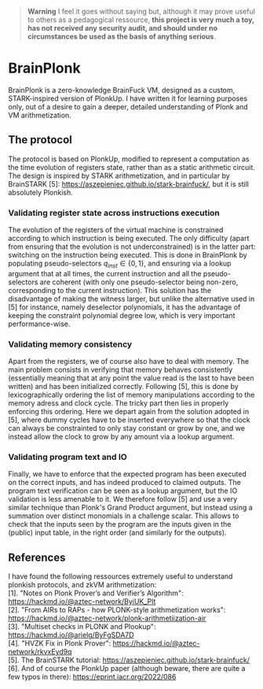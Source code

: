 > **Warning**
> I feel it goes without saying but, although it may prove useful to others as a pedagogical ressource, **this project is very much a toy, has not received any security audit, and should under no circumstances be used as the basis of anything serious**.

# BrainPlonk

BrainPlonk is a zero-knowledge BrainFuck VM, designed as a custom, STARK-inspired version of PlonkUp. I have written it for learning purposes only, out of a desire to gain a deeper, detailed understanding of Plonk and VM arithmetization.

## The protocol

The protocol is based on PlonkUp, modified to represent a computation as the time evolution of registers state, rather than as a static arithmetic circuit. The design is inspired by STARK arithmetization, and in particular by BrainSTARK [5]: https://aszepieniec.github.io/stark-brainfuck/, but it is still absolutely Plonkish.  

### Validating register state across instructions execution

The evolution of the registers of the virtual machine is constrained according to which instruction is being executed. The only difficulty (apart from ensuring that the evolution is not underconstrained) is in the latter part: switching on the instruction being executed. This is done in BrainPlonk by populating pseudo-selectors $q_{inst} \in \{0, 1\}$, and ensuring via a lookup argument that at all times, the current instruction and all the pseudo-selectors are coherent (with only one pseudo-selector being non-zero, corresponding to the current instruction). This solution has the disadvantage of making the witness larger, but unlike the alternative used in [5] for instance, namely deselector polynomials, it has the advantage of keeping the constraint polynomial degree low, which is very important performance-wise.

### Validating memory consistency

Apart from the registers, we of course also have to deal with memory. The main problem consists in verifying that memory behaves consistently (essentially meaning that at any point the value read is the last to have been written) and has been initialized correctly. Following [5], this is done by lexicographically ordering the list of memory manipulations according to the memory adress and clock cycle. The tricky part then lies in properly enforcing this ordering. Here we depart again from the solution adopted in [5], where dummy cycles have to be inserted everywhere so that the clock can always be constrainted to only stay constant or grow by one, and we instead allow the clock to grow by any amount via a lookup argument.

### Validating program text and IO

Finally, we have to enforce that the expected program has been executed on the correct inputs, and has indeed produced to claimed outputs. The program text verification can be seen as a lookup argument, but the IO validation is less amenable to it. We therefore follow [5] and use a very similar technique than Plonk's Grand Product argument, but instead using a summation over distinct monomials in a challenge scalar. This allows to check that the inputs seen by the program are the inputs given in the (public) input table, in the right order (and similarly for the outputs).

## References

I have found the following ressources extremely useful to understand plonkish protocols, and zkVM arithmetization:  
[1]. "Notes on Plonk Prover’s and Verifier’s Algorithm": https://hackmd.io/@aztec-network/ByiUK_Plt  
[2]. "From AIRs to RAPs - how PLONK-style arithmetization works": https://hackmd.io/@aztec-network/plonk-arithmetiization-air  
[3]. "Multiset checks in PLONK and Plookup": https://hackmd.io/@arielg/ByFgSDA7D  
[4]. "HVZK Fix in Plonk Prover": https://hackmd.io/@aztec-network/rkvxEyd9q  
[5]. The BrainSTARK tutorial: https://aszepieniec.github.io/stark-brainfuck/  
[6]. And of course the PlonkUp paper (although beware, there are quite a few typos in there): https://eprint.iacr.org/2022/086